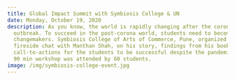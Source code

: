```yaml
---
title: Global Impact Summit with Symbiosis College & UN
date: Monday, October 19, 2020
description: As you know, the world is rapidly changing after the corona virus
  outbreak. To succeed in the post-corona world, students need to become
  changemakers. Symbiosis College of Arts of Commerce, Pune, organized a
  fireside chat with Manthan Shah, on his story, findings from his books and
  call-to-actions for the students to be successful despite the pandemic. This
  90 min workshop was attended by 60 students.
image: /img/symbiosis-college-event.jpg
---
```

